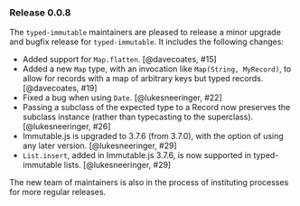 ### Release 0.0.8

The `typed-immutable` maintainers are pleased to release a minor upgrade
and bugfix release for `typed-immutable`. It includes the following changes:

  * Added support for `Map.flatten`. [@davecoates, #15]
  * Added a new `Map` type, with an invocation like `Map(String, MyRecord)`,
    to allow for records with a map of arbitrary keys but typed records.
    [@davecoates, #19]
  * Fixed a bug when using `Date`. [@lukesneeringer, #22]
  * Passing a subclass of the expected type to a Record now preserves
    the subclass instance (rather than typecasting to the superclass).
    [@lukesneeringer, #26]
  * Immutable.js is upgraded to 3.7.6 (from 3.7.0), with the option of using
    any later version. [@lukesneeringer, #29]
  * `List.insert`, added in Immutable.js 3.7.6, is now supported in
    typed-immutable lists. [@lukesneeringer, #29]

The new team of maintainers is also in the process of instituting processes
for more regular releases.
